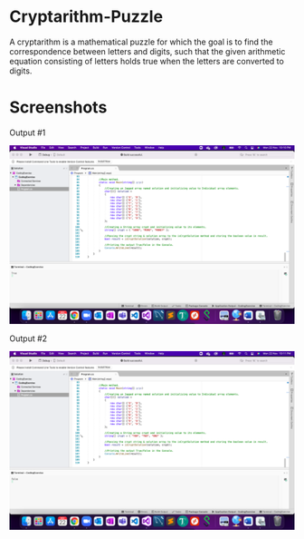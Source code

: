# Cryptarithm-Puzzle
A cryptarithm is a mathematical puzzle for which the goal is to find the correspondence between letters and digits, such that the given arithmetic equation consisting of letters holds true when the letters are converted to digits.

# Screenshots

Output #1

![](Screenshots/output1.png)

Output #2

![](Screenshots/output2.png)
